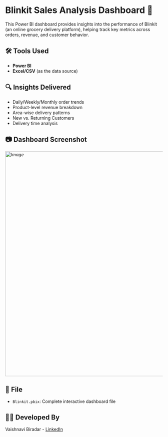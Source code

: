 # Blinkit Sales Analysis Dashboard 🛒

This Power BI dashboard provides insights into the performance of Blinkit (an online grocery delivery platform), helping track key metrics across orders, revenue, and customer behavior.

## 🛠️ Tools Used
- **Power BI**
- **Excel/CSV** (as the data source)

## 🔍 Insights Delivered
- Daily/Weekly/Monthly order trends
- Product-level revenue breakdown
- Area-wise delivery patterns
- New vs. Returning Customers
- Delivery time analysis

## 📷 Dashboard Screenshot
*<img width="1286" height="719" alt="Image" src="https://github.com/user-attachments/assets/2b79a0bf-5df1-4b50-90d3-335f74f7fe4b" />*

## 📁 File
- `Blinkit.pbix`: Complete interactive dashboard file

## 🙋‍♀️ Developed By
Vaishnavi Biradar - [LinkedIn](https://www.linkedin.com/in/vaishnavibiradar942)

